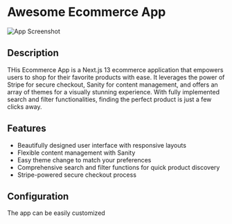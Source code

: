 # Awesome Ecommerce App

![App Screenshot](/ecommerce-app/ecommerce-app/public/screenshot.png)

## Description

THis Ecommerce App is a Next.js 13 ecommerce application that empowers users to shop for their favorite products with ease. It leverages the power of Stripe for secure checkout, Sanity for content management, and offers an array of themes for a visually stunning experience. With fully implemented search and filter functionalities, finding the perfect product is just a few clicks away.

## Features

- Beautifully designed user interface with responsive layouts
- Flexible content management with Sanity
- Easy theme change to match your preferences
- Comprehensive search and filter functions for quick product discovery
- Stripe-powered secure checkout process

## Configuration

The app can be easily customized

